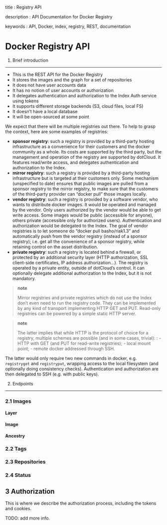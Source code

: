 title
:   Registry API

description
:   API Documentation for Docker Registry

keywords
:   API, Docker, index, registry, REST, documentation

Docker Registry API
===================

1. Brief introduction
---------------------

-   This is the REST API for the Docker Registry
-   It stores the images and the graph for a set of repositories
-   It does not have user accounts data
-   It has no notion of user accounts or authorization
-   It delegates authentication and authorization to the Index Auth
    service using tokens
-   It supports different storage backends (S3, cloud files, local FS)
-   It doesn’t have a local database
-   It will be open-sourced at some point

We expect that there will be multiple registries out there. To help to
grasp the context, here are some examples of registries:

-   **sponsor registry**: such a registry is provided by a third-party
    hosting infrastructure as a convenience for their customers and the
    docker community as a whole. Its costs are supported by the third
    party, but the management and operation of the registry are
    supported by dotCloud. It features read/write access, and delegates
    authentication and authorization to the Index.
-   **mirror registry**: such a registry is provided by a third-party
    hosting infrastructure but is targeted at their customers only. Some
    mechanism (unspecified to date) ensures that public images are
    pulled from a sponsor registry to the mirror registry, to make sure
    that the customers of the third-party provider can “docker pull”
    those images locally.
-   **vendor registry**: such a registry is provided by a software
    vendor, who wants to distribute docker images. It would be operated
    and managed by the vendor. Only users authorized by the vendor would
    be able to get write access. Some images would be public (accessible
    for anyone), others private (accessible only for authorized users).
    Authentication and authorization would be delegated to the Index.
    The goal of vendor registries is to let someone do “docker pull
    basho/riak1.3” and automatically push from the vendor registry
    (instead of a sponsor registry); i.e. get all the convenience of a
    sponsor registry, while retaining control on the asset distribution.
-   **private registry**: such a registry is located behind a firewall,
    or protected by an additional security layer (HTTP authorization,
    SSL client-side certificates, IP address authorization...). The
    registry is operated by a private entity, outside of dotCloud’s
    control. It can optionally delegate additional authorization to the
    Index, but it is not mandatory.

> **note**
>
> Mirror registries and private registries which do not use the Index
> don’t even need to run the registry code. They can be implemented by
> any kind of transport implementing HTTP GET and PUT. Read-only
> registries can be powered by a simple static HTTP server.

> **note**
>
> The latter implies that while HTTP is the protocol of choice for a registry, multiple schemes are possible (and in some cases, trivial):
> :   -   HTTP with GET (and PUT for read-write registries);
>     -   local mount point;
>     -   remote docker addressed through SSH.
>
The latter would only require two new commands in docker, e.g.
`registryget` and `registryput`, wrapping access to the local filesystem
(and optionally doing consistency checks). Authentication and
authorization are then delegated to SSH (e.g. with public keys).

2. Endpoints
------------

### 2.1 Images

#### Layer

#### Image

#### Ancestry

### 2.2 Tags

### 2.3 Repositories

### 2.4 Status

3 Authorization
---------------

This is where we describe the authorization process, including the
tokens and cookies.

TODO: add more info.

